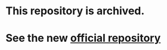 # This repository is archived.
# See the new [official repository](https://github.com/godotengine/webrtc-native)
